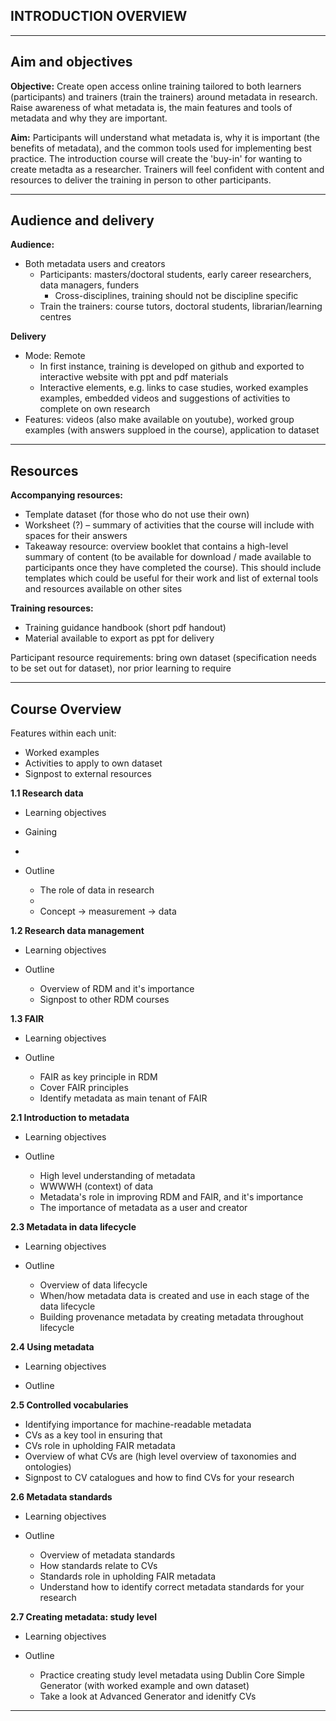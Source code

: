 ## INTRODUCTION  OVERVIEW

---
## Aim and objectives

**Objective:** Create open access online training tailored to both learners (participants) and trainers (train the trainers) around metadata in research. Raise awareness of what metadata is, the main features and tools of metadata and why they are important.

**Aim:** Participants will understand what metadata is, why it is important (the benefits of metadata), and the common tools used for implementing best practice. The introduction course will create the 'buy-in' for wanting to create metadta as a researcher. Trainers will feel confident with content and resources to deliver the training in person to other participants.

---
## Audience and delivery

**Audience:**
- Both metadata users and creators
  - Participants: masters/doctoral students, early career researchers, data managers, funders
    - Cross-disciplines, training should not be discipline specific
  - Train the trainers: course tutors, doctoral students, librarian/learning centres

**Delivery**
- Mode: Remote
  - In first instance, training is developed on github and exported to interactive website with ppt and pdf materials
  - Interactive elements, e.g. links to case studies, worked examples examples, embedded videos and suggestions of activities to complete on own research
- Features: videos (also make available on youtube), worked group examples (with answers supploed in the course), application to dataset

---
## Resources

**Accompanying resources:**
- Template dataset (for those who do not use their own)
- Worksheet (?) – summary of activities that the course will include with spaces for their answers
- Takeaway resource: overview booklet that contains a high-level summary of content (to be available for download / made available to participants once they have completed the course). This should include templates which could be useful for their work and list of external tools and resources available on other sites

**Training resources:**
- Training guidance handbook (short pdf handout)
- Material available to export as ppt for delivery

Participant resource requirements: bring own dataset (specification needs to be set out for dataset), nor prior learning to require

---
## Course Overview

Features within each unit:
- Worked examples
- Activities to apply to own dataset
- Signpost to external resources

**1.1 Research data**
- Learning objectives
 - Gaining
 - 

- Outline 
  - The role of data in research
  - 
  - Concept -> measurement -> data
    
**1.2 Research data management**
- Learning objectives


- Outline 
  - Overview of RDM and it's importance
  - Signpost to other RDM courses
    
**1.3 FAIR**
- Learning objectives


- Outline 
  - FAIR as key principle in RDM
  - Cover FAIR principles
  - Identify metadata as main tenant of FAIR
    
**2.1 Introduction to metadata**
- Learning objectives


- Outline 
  - High level understanding of metadata
  - WWWWH (context) of data
  - Metadata's role in improving RDM and FAIR, and it's importance
  - The importance of metadata as a user and creator
  
    
**2.3 Metadata in data lifecycle**
- Learning objectives


- Outline 
  - Overview of data lifecycle
  - When/how metadata data is created and use in each stage of the data lifecycle
  - Building provenance metadata by creating metadata throughout lifecycle
    
**2.4 Using metadata**
- Learning objectives


- Outline 

**2.5 Controlled vocabularies**
   - Identifying importance for machine-readable metadata
   - CVs as a key tool in ensuring that
   - CVs role in upholding FAIR metadata
   - Overview of what CVs are (high level overview of taxonomies and ontologies)
   - Signpost to CV catalogues and how to find CVs for your research
  
**2.6 Metadata standards**

- Learning objectives


- Outline 
   - Overview of metadata standards
   - How standards relate to CVs
   - Standards role in upholding FAIR metadata
   - Understand how to identify correct metadata standards for your research
  
**2.7 Creating metadata: study level**
- Learning objectives


- Outline 
  - Practice creating study level metadata using Dublin Core Simple Generator (with worked example and own dataset)
  - Take a look at Advanced Generator and idenitfy CVs
    

---
